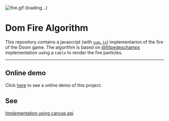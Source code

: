 ![fire.gif (loading...)](https://user-images.githubusercontent.com/13934790/51718196-5b5cc600-202b-11e9-9275-889549b01956.gif)

# Dom Fire Algorithm

This repository contains a javascript (with [`vue.js`](https://vuejs.org/)) implementarion of the fire of the Doom game. The algorithm is based on [@filipedeschamps](https://github.com/filipedeschamps/doom-fire-algorithm/#readme) implementation using a `table` to render the fire particles.

___

## Online demo

 Click [here](https://vue-doom-fire.netlify.com/) to see a online demo of this project.

## See

[Implementation using canvas api](https://github.com/cleitonper/doom-fire-algorithm/tree/feature/canvas/#readme)